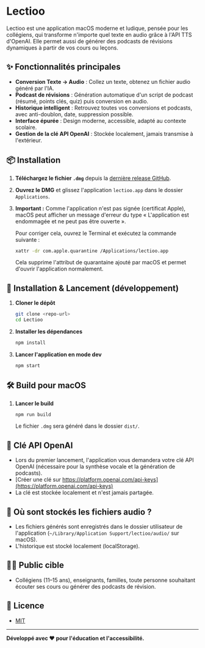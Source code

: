 # Lectioo

Lectioo est une application macOS moderne et ludique, pensée pour les collégiens, qui transforme n'importe quel texte en audio grâce à l'API TTS d'OpenAI. Elle permet aussi de générer des podcasts de révisions dynamiques à partir de vos cours ou leçons.

## ✨ Fonctionnalités principales

- **Conversion Texte → Audio** : Collez un texte, obtenez un fichier audio généré par l'IA.
- **Podcast de révisions** : Génération automatique d'un script de podcast (résumé, points clés, quiz) puis conversion en audio.
- **Historique intelligent** : Retrouvez toutes vos conversions et podcasts, avec anti-doublon, date, suppression possible.
- **Interface épurée** : Design moderne, accessible, adapté au contexte scolaire.
- **Gestion de la clé API OpenAI** : Stockée localement, jamais transmise à l'extérieur.

## 📦 Installation

1. **Téléchargez le fichier `.dmg`** depuis la [dernière release GitHub](https://github.com/yoanbernabeu/Lectioo/releases).
2. **Ouvrez le DMG** et glissez l'application `lectioo.app` dans le dossier `Applications`.
3. **Important :** Comme l'application n'est pas signée (certificat Apple), macOS peut afficher un message d'erreur du type « L'application est endommagée et ne peut pas être ouverte ».
   
   Pour corriger cela, ouvrez le Terminal et exécutez la commande suivante :
   
   ```sh
   xattr -dr com.apple.quarantine /Applications/lectioo.app
   ```
   
   Cela supprime l'attribut de quarantaine ajouté par macOS et permet d'ouvrir l'application normalement.

## 🚀 Installation & Lancement (développement)

1. **Cloner le dépôt**
   ```bash
   git clone <repo-url>
   cd Lectioo
   ```
2. **Installer les dépendances**
   ```bash
   npm install
   ```
3. **Lancer l'application en mode dev**
   ```bash
   npm start
   ```

## 🛠️ Build pour macOS

1. **Lancer le build**
   ```bash
   npm run build
   ```
   Le fichier `.dmg` sera généré dans le dossier `dist/`.

## 🔑 Clé API OpenAI
- Lors du premier lancement, l'application vous demandera votre clé API OpenAI (nécessaire pour la synthèse vocale et la génération de podcasts).
- [Créer une clé sur https://platform.openai.com/api-keys](https://platform.openai.com/api-keys)
- La clé est stockée localement et n'est jamais partagée.

## 📁 Où sont stockés les fichiers audio ?
- Les fichiers générés sont enregistrés dans le dossier utilisateur de l'application (`~/Library/Application Support/lectioo/audio/` sur macOS).
- L'historique est stocké localement (localStorage).

## 🧑‍🎓 Public cible
- Collégiens (11–15 ans), enseignants, familles, toute personne souhaitant écouter ses cours ou générer des podcasts de révision.

## 📝 Licence
- [MIT](LICENSE)

---

**Développé avec ❤️ pour l'éducation et l'accessibilité.** 